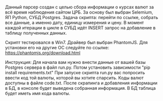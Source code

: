 Данный парсер создан с целью сбора информации о курсах валют за всё время наблюдения сайтом ЦРБ.
За основу был выбран Selemium, ЯП Python, СУБД Postgres.
Задача скрипта: перейти по ссылке, собрать все данные, а именно дату, единицу измерения и цену.
В момент каждой итерации в цикле в СУБД идёт INSERT запрос на добавление в таблицу полученных данных.

Скрипт тестировался в Win7. Драйвер был выбран PhantomJS.
Для установки его на другие ОС следуйте по ссылке: https://phantomjs.org/download.html

Инструкция:
Для начала вам нужно внести данные от вашей базы Postgres сервера в файл run.py.
Потом установить зависимости "pip install requirements.txt"
При запуске скрипта run.py вас попросить ввести код той валюты, которой вы хотите спарсить.
Коды валют доступны в файле code.txt.
После скрапинга и добавления информации в БД, в консоле будет выведена собранная информация.
В БД таблица будет иметь имя кода валюты.
